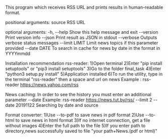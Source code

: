 
This program which receives RSS URL and prints results in human-readable
format.

positional arguments:
  source         RSS URL

optional arguments:
  -h, --help     Show this help message and exit
  --version      Print version info
  --json         Print result as JSON in stdout
  --verbose      Outputs verbose status messages
  --limit LIMIT  Limit news topics if this parameter provided
  --date DATE    To search in cache for news by date in the format in YYYYmmdd



Installation recommendation rss-reader:
1)Open terminal 
2)Enter "pip install setuptools" or "pip3 install setuptools"
3)Go to the folder final_task
4)Enter "python3 setup.py install"
5)Application installed
6)To run the utility, type in the terminal "rss-reader" then a space and url on news
Example : rss-reader  https://news.yahoo.com/rss

News caching: 
In order to see the history you must enter an additional parameter --date
Example: rss-reader https://news.tut.by/rss/ --limit 2 --date 20191122
Searching by date and source

Format converter:
1)Use --to-pdf to save news in pdf format
2)Use --to-html to save news in html format
3)If no internet connection, get a file without images
4)Enter the full path to the file 
5)If you enter path to directory,news successfully saved to file "your path+News.(pdf or html)"







